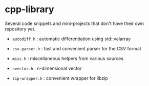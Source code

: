 # cpp-library
Several code snippets and mini-projects that don't have their own repository yet.

- `autodiff.h` : automatic differentiation using std::valarray

- `csv-parser.h` : fast and convenient parser for the CSV format

- `misc.h` : miscellaneous helpers from various sources

- `nvector.h` : n-dimensional vector

- `zip-wrapper.h` : convenient wrapper for libzip
